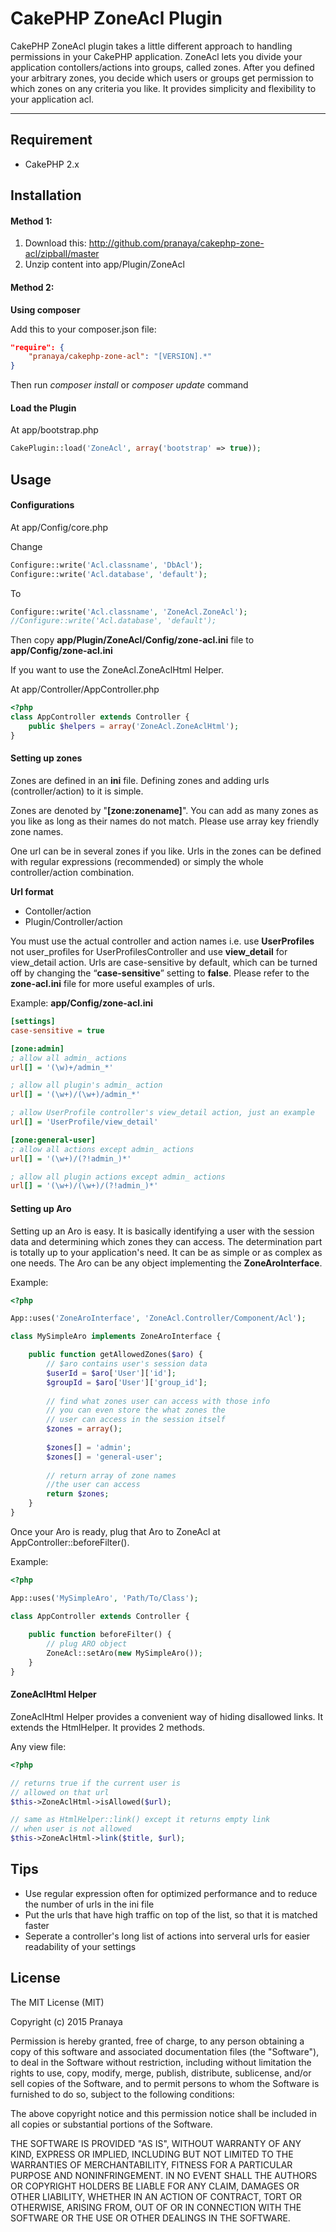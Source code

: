 CakePHP ZoneAcl Plugin
===================


CakePHP ZoneAcl plugin takes a little different approach to handling permissions in your CakePHP application. ZoneAcl lets you divide your application contollers/actions into groups, called zones.
After you defined your arbitrary zones, you decide which users or groups get permission to which zones on any criteria you like. It provides simplicity and flexibility to your application acl.

----------


Requirement
-------------
 - CakePHP 2.x 

Installation
-------------

#### Method 1:

 1. Download this: http://github.com/pranaya/cakephp-zone-acl/zipball/master
 2. Unzip content into app/Plugin/ZoneAcl

#### Method 2:

**Using composer**

 Add this to your composer.json file:
```json
"require": {
    "pranaya/cakephp-zone-acl": "[VERSION].*"
}
```
Then run *composer install* or *composer update* command
 
#### Load the Plugin
At app/bootstrap.php
```php
CakePlugin::load('ZoneAcl', array('bootstrap' => true));
```

Usage
-------------
#### Configurations
At app/Config/core.php

Change
```php
Configure::write('Acl.classname', 'DbAcl');
Configure::write('Acl.database', 'default');
```
To
```php
Configure::write('Acl.classname', 'ZoneAcl.ZoneAcl');
//Configure::write('Acl.database', 'default');
```
Then copy **app/Plugin/ZoneAcl/Config/zone-acl.ini** file to **app/Config/zone-acl.ini**

If you want to use the ZoneAcl.ZoneAclHtml Helper.

At app/Controller/AppController.php
```php
<?php
class AppController extends Controller {
	public $helpers = array('ZoneAcl.ZoneAclHtml');
}
```
#### Setting up zones
Zones are defined in an **ini** file. Defining zones and adding urls (controller/action) to it is simple.

Zones are denoted by "**[zone:zonename]**". You can add as many zones as you like as long as their names do not match. Please use array key friendly zone names.

One url can be in several zones if you like. Urls in the zones can be defined with regular expressions (recommended) or simply the whole controller/action combination.

**Url format**

 - Contoller/action
 - Plugin/Controller/action

You must use the actual controller and action names i.e. use **UserProfiles** not user_profiles for UserProfilesController and use **view_detail** for view_detail action.
Urls are case-sensitive by default, which can be turned off by changing the “**case-sensitive**” setting to **false**. Please refer to the **zone-acl.ini** file for more useful examples of urls.

Example:
**app/Config/zone-acl.ini**
```ini
[settings]
case-sensitive = true

[zone:admin]
; allow all admin_ actions
url[] = '(\w)+/admin_*'

; allow all plugin's admin_ action
url[] = '(\w+)/(\w+)/admin_*'

; allow UserProfile controller's view_detail action, just an example
url[] = 'UserProfile/view_detail'

[zone:general-user]
; allow all actions except admin_ actions
url[] = '(\w+)/(?!admin_)*'

; allow all plugin actions except admin_ actions
url[] = '(\w+)/(\w+)/(?!admin_)*'
```

#### Setting up Aro
Setting up an Aro is easy. It is basically identifying a user with the session data and determining which zones they can access. The determination part is totally up to your application's need. It can be as simple or as complex as one needs. The Aro can be any object implementing the **ZoneAroInterface**.

Example:
```php
<?php 

App::uses('ZoneAroInterface', 'ZoneAcl.Controller/Component/Acl');

class MySimpleAro implements ZoneAroInterface { 

	public function getAllowedZones($aro) { 
		// $aro contains user's session data 
		$userId = $aro['User']['id']; 
		$groupId = $aro['User']['group_id']; 
		 
		// find what zones user can access with those info 
		// you can even store the what zones the 
		// user can access in the session itself 
		$zones = array(); 
		 
		$zones[] = 'admin'; 
		$zones[] = 'general-user'; 
		
		// return array of zone names 
		//the user can access
		return $zones; 
	} 
}
 ```
Once your Aro is ready, plug that Aro to ZoneAcl at AppController::beforeFilter().

Example:
```php
<?php 

App::uses('MySimpleAro', 'Path/To/Class'); 

class AppController extends Controller { 
	 
	public function beforeFilter() { 
		// plug ARO object
		ZoneAcl::setAro(new MySimpleAro()); 
	} 
}
```
#### ZoneAclHtml Helper
ZoneAclHtml Helper provides a convenient way of hiding disallowed links. It extends the HtmlHelper. It provides 2 methods.

Any view file:
```php
<?php

// returns true if the current user is 
// allowed on that url
$this->ZoneAclHtml->isAllowed($url); 

// same as HtmlHelper::link() except it returns empty link
// when user is not allowed
$this->ZoneAclHtml->link($title, $url); 
```
Tips
------------

 - Use regular expression often for optimized performance and to reduce the number of urls in the ini file
 - Put the urls that have high traffic on top of the list, so that it is matched faster
 - Seperate a controller's long list of actions into serveral urls for easier readability of your settings
 
License
------------
The MIT License (MIT)

Copyright (c) 2015 Pranaya

Permission is hereby granted, free of charge, to any person obtaining a copy
of this software and associated documentation files (the "Software"), to deal
in the Software without restriction, including without limitation the rights
to use, copy, modify, merge, publish, distribute, sublicense, and/or sell
copies of the Software, and to permit persons to whom the Software is
furnished to do so, subject to the following conditions:

The above copyright notice and this permission notice shall be included in all
copies or substantial portions of the Software.

THE SOFTWARE IS PROVIDED "AS IS", WITHOUT WARRANTY OF ANY KIND, EXPRESS OR
IMPLIED, INCLUDING BUT NOT LIMITED TO THE WARRANTIES OF MERCHANTABILITY,
FITNESS FOR A PARTICULAR PURPOSE AND NONINFRINGEMENT. IN NO EVENT SHALL THE
AUTHORS OR COPYRIGHT HOLDERS BE LIABLE FOR ANY CLAIM, DAMAGES OR OTHER
LIABILITY, WHETHER IN AN ACTION OF CONTRACT, TORT OR OTHERWISE, ARISING FROM,
OUT OF OR IN CONNECTION WITH THE SOFTWARE OR THE USE OR OTHER DEALINGS IN THE
SOFTWARE.

